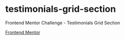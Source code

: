 # testimonials-grid-section
Frontend Mentor Challenge - Testimonials Grid Section

[Frontend Mentor](https://www.frontendmentor.io/challenges/testimonials-grid-section-Nnw6J7Un7)
